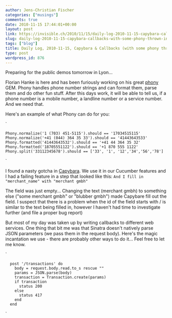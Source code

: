```yaml
---
author: Jens-Christian Fischer
categories: ["musings"]
comments: true
date: 2010-11-15 17:44:01+00:00
layout: post
link: https://invisible.ch/2010/11/15/daily-log-2010-11-15-capybara-callbacks-with-some-phony-thrown-in/
slug: daily-log-2010-11-15-capybara-callbacks-with-some-phony-thrown-in
tags: ["blog"]
title: Daily Log, 2010-11-15, Capybara & Callbacks (with some phony thrown in)
type: post
wordpress_id: 876
---
```


Preparing for the public demos tomorrow in Lyon...

Florian Hanke is here and has been furiously working on his great [phony](https://github.com/floere/phony) GEM. Phony handles phone number strings and can format them, parse them and do other fun stuff. After this days work, it will be able to tell us, if a phone number is a mobile number, a landline number or a service number. And we need that.

Here's an example of what Phony can do for you:

`
    
    Phony.normalize('1 (703) 451-5115').should == '17034515115'
    Phony.normalize('+41 (044) 364 35 33').should == '41443643533'
    Phony.formatted('41443643532').should == '+41 44 364 35 32'
    Phony.formatted('18705551122').should == '+1 870 555 1122'
    Phony.split('33112345678').should == ['33', '1', '12','34','56','78']
    

`

I found a nasty gotcha in [Capybara](https://github.com/jnicklas/capybara). We use it in our Cucumber features and I had a failing feature in a step that looked like this:
`
    And I fill in "merchant_name" with "merchant gmbh"
`

The field was just empty... Changing the text (merchant gmbh) to something else ("some merchant gmbh" or "blubber gmbh") made Capybare fill out the field. I suspect that there is a problem when the id of the field starts with / is similar to the text being filled in, however I haven't had time to investigate further (and file a proper bug report)

But most of my day was taken up by writing callbacks to different web services. One thing that bit me was that Sinatra doesn't natively parse JSON parameters (we pass them in the request body). Here's the magic incantation we use - there are probably other ways to do it... Feel free to let me know.

`
    
    
      post '/transactions' do
        body = request.body.read.to_s rescue ""
        params = JSON.parse(body)
        transaction = Transaction.create(params)
        if transaction
          status 200
        else
          status 417
        end
      end
    

`
